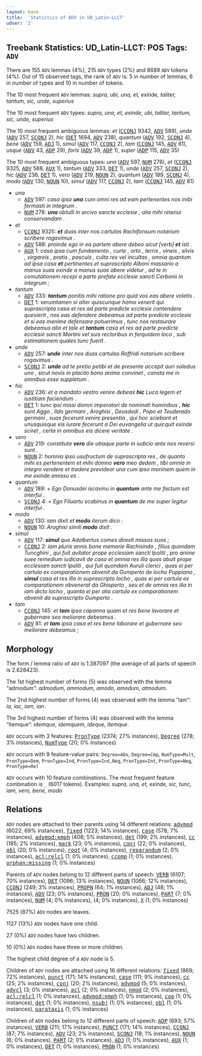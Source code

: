 ```yaml
---
layout: base
title:  'Statistics of ADV in UD_Latin-LLCT'
udver: '2'
---
```


## Treebank Statistics: UD_Latin-LLCT: POS Tags: `ADV`

There are 155 `ADV` lemmas (4%), 215 `ADV` types (2%) and 8689 `ADV` tokens (4%).
Out of 15 observed tags, the rank of `ADV` is: 5 in number of lemmas, 6 in number of types and 10 in number of tokens.

The 10 most frequent `ADV` lemmas: <em>supra, ubi, una, et, exinde, taliter, tantum, sic, unde, superius</em>

The 10 most frequent `ADV` types:  <em>supra, una, et, exinde, ubi, taliter, tantum, sic, unde, superius</em>

The 10 most frequent ambiguous lemmas: <em>et</em> (<tt><a href="la_llct-pos-CCONJ.html">CCONJ</a></tt> 9342, <tt><a href="la_llct-pos-ADV.html">ADV</a></tt> 589), <em>unde</em> (<tt><a href="la_llct-pos-ADV.html">ADV</a></tt> 257, <tt><a href="la_llct-pos-SCONJ.html">SCONJ</a></tt> 2), <em>hic</em> (<tt><a href="la_llct-pos-DET.html">DET</a></tt> 1694, <tt><a href="la_llct-pos-ADV.html">ADV</a></tt> 238), <em>quantum</em> (<tt><a href="la_llct-pos-ADV.html">ADV</a></tt> 192, <tt><a href="la_llct-pos-SCONJ.html">SCONJ</a></tt> 4), <em>bene</em> (<tt><a href="la_llct-pos-ADV.html">ADV</a></tt> 159, <tt><a href="la_llct-pos-ADJ.html">ADJ</a></tt> 1), <em>simul</em> (<tt><a href="la_llct-pos-ADV.html">ADV</a></tt> 117, <tt><a href="la_llct-pos-CCONJ.html">CCONJ</a></tt> 2), <em>tam</em> (<tt><a href="la_llct-pos-CCONJ.html">CCONJ</a></tt> 145, <tt><a href="la_llct-pos-ADV.html">ADV</a></tt> 81), <em>usque</em> (<tt><a href="la_llct-pos-ADV.html">ADV</a></tt> 43, <tt><a href="la_llct-pos-ADP.html">ADP</a></tt> 29), <em>foris</em> (<tt><a href="la_llct-pos-ADV.html">ADV</a></tt> 39, <tt><a href="la_llct-pos-ADP.html">ADP</a></tt> 1), <em>super</em> (<tt><a href="la_llct-pos-ADP.html">ADP</a></tt> 115, <tt><a href="la_llct-pos-ADV.html">ADV</a></tt> 35)

The 10 most frequent ambiguous types:  <em>una</em> (<tt><a href="la_llct-pos-ADV.html">ADV</a></tt> 597, <tt><a href="la_llct-pos-NUM.html">NUM</a></tt> 278), <em>et</em> (<tt><a href="la_llct-pos-CCONJ.html">CCONJ</a></tt> 9325, <tt><a href="la_llct-pos-ADV.html">ADV</a></tt> 588, <tt><a href="la_llct-pos-AUX.html">AUX</a></tt> 1), <em>tantum</em> (<tt><a href="la_llct-pos-ADV.html">ADV</a></tt> 333, <tt><a href="la_llct-pos-DET.html">DET</a></tt> 1), <em>unde</em> (<tt><a href="la_llct-pos-ADV.html">ADV</a></tt> 257, <tt><a href="la_llct-pos-SCONJ.html">SCONJ</a></tt> 2), <em>hic</em> (<tt><a href="la_llct-pos-ADV.html">ADV</a></tt> 236, <tt><a href="la_llct-pos-DET.html">DET</a></tt> 1), <em>vero</em> (<tt><a href="la_llct-pos-ADV.html">ADV</a></tt> 219, <tt><a href="la_llct-pos-NOUN.html">NOUN</a></tt> 2), <em>quantum</em> (<tt><a href="la_llct-pos-ADV.html">ADV</a></tt> 189, <tt><a href="la_llct-pos-SCONJ.html">SCONJ</a></tt> 4), <em>modo</em> (<tt><a href="la_llct-pos-ADV.html">ADV</a></tt> 130, <tt><a href="la_llct-pos-NOUN.html">NOUN</a></tt> 10), <em>simul</em> (<tt><a href="la_llct-pos-ADV.html">ADV</a></tt> 117, <tt><a href="la_llct-pos-CCONJ.html">CCONJ</a></tt> 2), <em>tam</em> (<tt><a href="la_llct-pos-CCONJ.html">CCONJ</a></tt> 145, <tt><a href="la_llct-pos-ADV.html">ADV</a></tt> 81)


* <em>una</em>
  * <tt><a href="la_llct-pos-ADV.html">ADV</a></tt> 597: <em>casa ipsa <b>una</b> cum omni res ad eam pertenentes nos inibi fermasti in integrum .</em>
  * <tt><a href="la_llct-pos-NUM.html">NUM</a></tt> 278: <em><b>una</b> obtulli in arcivo sancte ecclesie , alia mihi retenui conservandam .</em>
* <em>et</em>
  * <tt><a href="la_llct-pos-CCONJ.html">CCONJ</a></tt> 9325: <em><b>et</b> duas inter nos cartulas Rachifonsum notarium scribere rogavimus .</em>
  * <tt><a href="la_llct-pos-ADV.html">ADV</a></tt> 588: <em>proinde ego in ea partem abere debeo sicut [verb] <b>et</b> isti .</em>
  * <tt><a href="la_llct-pos-AUX.html">AUX</a></tt> 1: <em>casa ipsa cum fundamento , curte , orto , terris , vineis , silvis , virgareis , pratis , pascuis , culta res vel incultas , omnia quantum ad ipsa casa <b>et</b> pertinentes et suprascripto Alboni massario a manus suas exinde a manus suas abere videtur , ad te in comutationem recepi a parte prefate ecclesie sancti Cerbonii in integrum ;</em>
* <em>tantum</em>
  * <tt><a href="la_llct-pos-ADV.html">ADV</a></tt> 333: <em><b>tantum</b> ponitis mihi ratione pro quid vos eas abere voletis .</em>
  * <tt><a href="la_llct-pos-DET.html">DET</a></tt> 1: <em>verumtamen si alter quiscunque homo venerit qui suprascripta casa et res ad parte predicte ecclesie contendere quesierit , nos eas defendere debeamus ad parte predicte ecclesie et si eas menime defensare potuerimus , tunc nos restaurare debeamus alia et tale et <b>tantum</b> casa et res ad parte predicte ecclesie sancti Martini vel suis rectoribus in ferquidem loco , sub estimationem quales tunc fuerit .</em>
* <em>unde</em>
  * <tt><a href="la_llct-pos-ADV.html">ADV</a></tt> 257: <em><b>unde</b> inter nos duas cartulas Roffridi notarium scribere rogavimus .</em>
  * <tt><a href="la_llct-pos-SCONJ.html">SCONJ</a></tt> 2: <em><b>unde</b> ad te pretio petibi et de presente accepit auri soledus uno , sicut novis in placito bono animo convinet , consta me in omnibus esse suppletum .</em>
* <em>hic</em>
  * <tt><a href="la_llct-pos-ADV.html">ADV</a></tt> 236: <em>et a mandato vestro venire debeas <b>hic</b> Luca legem et iustitiam faciendum .</em>
  * <tt><a href="la_llct-pos-DET.html">DET</a></tt> 1: <em>tunc ipsi missi domni imperatori de nominati hominibus , <b>hic</b> sunt Aggo , Ildo germani , Aroghisi , Deusdedi , Popo et Teuderado germani , suas fecerunt venire presentia , qui hoc sciebant et unusquisque eis iurare fecerunt a Dei euvangelia ut quicquit exinde sciret , certa in omnibus eis dicere veritate .</em>
* <em>vero</em>
  * <tt><a href="la_llct-pos-ADV.html">ADV</a></tt> 219: <em>constituta <b>vero</b> die utraque parte in iudicio ante nos reversi sunt .</em>
  * <tt><a href="la_llct-pos-NOUN.html">NOUN</a></tt> 2: <em>homnia ipso usufructum de suprascripta res , de quanto mihi es pertenentem et mihi domno <b>vero</b> meo dedem , tibi omnia in integro vendere et tradere prevideor una cum ipso moninem quem in me exinde emissu es .</em>
* <em>quantum</em>
  * <tt><a href="la_llct-pos-ADV.html">ADV</a></tt> 189: <em>+ Ego Donusdei iscavinu in <b>quantum</b> ante me factum est interfui .</em>
  * <tt><a href="la_llct-pos-SCONJ.html">SCONJ</a></tt> 4: <em>+ Ego Filuartu scabinus in <b>quantum</b> de me super legitur interfui .</em>
* <em>modo</em>
  * <tt><a href="la_llct-pos-ADV.html">ADV</a></tt> 130: <em>iam dixit et <b>modo</b> iterum dico :</em>
  * <tt><a href="la_llct-pos-NOUN.html">NOUN</a></tt> 10: <em>Aroghisi simili <b>modo</b> dixit .</em>
* <em>simul</em>
  * <tt><a href="la_llct-pos-ADV.html">ADV</a></tt> 117: <em><b>simul</b> que Adalbertus comes direxit missos suos ;</em>
  * <tt><a href="la_llct-pos-CCONJ.html">CCONJ</a></tt> 2: <em>iam pluris annis bone memorie Rachisindo , filius quondam Tuncghini , qui fuit avitator prope ecclesiam sancti Ipoliti , pro anime suee remedium iudicavit de casa et omnia res illa quas abuit prope ecclesiam sancti Ipoliti , qui fuit quondam Auruli clerici , quas ei per cartula ex comparationem obvenit da Gumperto de locho Puppiano , <b>simul</b> casa et res illa in suprascripto locho , quas ei per cartula ex comparationem obvenerat da Ghisperto , seu et de omnia res illa in iam dicto locho , quanta ei per alia cartula ex comparationem obvenit da suprascripto Gumperto .</em>
* <em>tam</em>
  * <tt><a href="la_llct-pos-CCONJ.html">CCONJ</a></tt> 145: <em>et <b>tam</b> ipsa capanna quam et res bene lavorare et gubernare seo meliorare debeamus .</em>
  * <tt><a href="la_llct-pos-ADV.html">ADV</a></tt> 81: <em>et <b>tam</b> ipsa casa et res bene laborare et gubernare seo meliorare debeamus ;</em>

## Morphology

The form / lemma ratio of `ADV` is 1.387097 (the average of all parts of speech is 2.628423).

The 1st highest number of forms (5) was observed with the lemma “admodum”: <em>admodum, ammodum, amodo, amodum, atmodum</em>.

The 2nd highest number of forms (4) was observed with the lemma “iam”: <em>ia, iac, iam, ian</em>.

The 3rd highest number of forms (4) was observed with the lemma “itemque”: <em>idemque, idemquem, ideque, itemque</em>.

`ADV` occurs with 3 features: <tt><a href="la_llct-feat-PronType.html">PronType</a></tt> (2374; 27% instances), <tt><a href="la_llct-feat-Degree.html">Degree</a></tt> (278; 3% instances), <tt><a href="la_llct-feat-NumType.html">NumType</a></tt> (20; 0% instances)

`ADV` occurs with 9 feature-value pairs: `Degree=Abs`, `Degree=Cmp`, `NumType=Mult`, `PronType=Dem`, `PronType=Ind`, `PronType=Ind,Neg`, `PronType=Int`, `PronType=Neg`, `PronType=Rel`

`ADV` occurs with 10 feature combinations.
The most frequent feature combination is `_` (6017 tokens).
Examples: <em>supra, una, et, exinde, sic, tunc, iam, vero, bene, modo</em>


## Relations

`ADV` nodes are attached to their parents using 14 different relations: <tt><a href="la_llct-dep-advmod.html">advmod</a></tt> (6022; 69% instances), <tt><a href="la_llct-dep-fixed.html">fixed</a></tt> (1223; 14% instances), <tt><a href="la_llct-dep-case.html">case</a></tt> (578; 7% instances), <tt><a href="la_llct-dep-advmod-emph.html">advmod:emph</a></tt> (408; 5% instances), <tt><a href="la_llct-dep-det.html">det</a></tt> (199; 2% instances), <tt><a href="la_llct-dep-cc.html">cc</a></tt> (185; 2% instances), <tt><a href="la_llct-dep-mark.html">mark</a></tt> (23; 0% instances), <tt><a href="la_llct-dep-conj.html">conj</a></tt> (22; 0% instances), <tt><a href="la_llct-dep-obl.html">obl</a></tt> (20; 0% instances), <tt><a href="la_llct-dep-root.html">root</a></tt> (4; 0% instances), <tt><a href="la_llct-dep-reparandum.html">reparandum</a></tt> (2; 0% instances), <tt><a href="la_llct-dep-acl-relcl.html">acl:relcl</a></tt> (1; 0% instances), <tt><a href="la_llct-dep-ccomp.html">ccomp</a></tt> (1; 0% instances), <tt><a href="la_llct-dep-orphan-missing.html">orphan:missing</a></tt> (1; 0% instances)

Parents of `ADV` nodes belong to 12 different parts of speech: <tt><a href="la_llct-pos-VERB.html">VERB</a></tt> (6107; 70% instances), <tt><a href="la_llct-pos-DET.html">DET</a></tt> (1096; 13% instances), <tt><a href="la_llct-pos-NOUN.html">NOUN</a></tt> (1066; 12% instances), <tt><a href="la_llct-pos-CCONJ.html">CCONJ</a></tt> (249; 3% instances), <tt><a href="la_llct-pos-PROPN.html">PROPN</a></tt> (64; 1% instances), <tt><a href="la_llct-pos-ADJ.html">ADJ</a></tt> (48; 1% instances), <tt><a href="la_llct-pos-ADV.html">ADV</a></tt> (23; 0% instances), <tt><a href="la_llct-pos-PRON.html">PRON</a></tt> (20; 0% instances), <tt><a href="la_llct-pos-PART.html">PART</a></tt> (7; 0% instances), <tt><a href="la_llct-pos-NUM.html">NUM</a></tt> (4; 0% instances),  (4; 0% instances), <tt><a href="la_llct-pos-X.html">X</a></tt> (1; 0% instances)

7525 (87%) `ADV` nodes are leaves.

1127 (13%) `ADV` nodes have one child.

27 (0%) `ADV` nodes have two children.

10 (0%) `ADV` nodes have three or more children.

The highest child degree of a `ADV` node is 5.

Children of `ADV` nodes are attached using 16 different relations: <tt><a href="la_llct-dep-fixed.html">fixed</a></tt> (869; 72% instances), <tt><a href="la_llct-dep-punct.html">punct</a></tt> (171; 14% instances), <tt><a href="la_llct-dep-case.html">case</a></tt> (111; 9% instances), <tt><a href="la_llct-dep-cc.html">cc</a></tt> (25; 2% instances), <tt><a href="la_llct-dep-conj.html">conj</a></tt> (20; 2% instances), <tt><a href="la_llct-dep-advmod.html">advmod</a></tt> (5; 0% instances), <tt><a href="la_llct-dep-advcl.html">advcl</a></tt> (3; 0% instances), <tt><a href="la_llct-dep-acl.html">acl</a></tt> (2; 0% instances), <tt><a href="la_llct-dep-nmod.html">nmod</a></tt> (2; 0% instances), <tt><a href="la_llct-dep-acl-relcl.html">acl:relcl</a></tt> (1; 0% instances), <tt><a href="la_llct-dep-advmod-emph.html">advmod:emph</a></tt> (1; 0% instances), <tt><a href="la_llct-dep-cop.html">cop</a></tt> (1; 0% instances), <tt><a href="la_llct-dep-det.html">det</a></tt> (1; 0% instances), <tt><a href="la_llct-dep-nsubj.html">nsubj</a></tt> (1; 0% instances), <tt><a href="la_llct-dep-obl.html">obl</a></tt> (1; 0% instances), <tt><a href="la_llct-dep-parataxis.html">parataxis</a></tt> (1; 0% instances)

Children of `ADV` nodes belong to 12 different parts of speech: <tt><a href="la_llct-pos-ADP.html">ADP</a></tt> (693; 57% instances), <tt><a href="la_llct-pos-VERB.html">VERB</a></tt> (211; 17% instances), <tt><a href="la_llct-pos-PUNCT.html">PUNCT</a></tt> (171; 14% instances), <tt><a href="la_llct-pos-CCONJ.html">CCONJ</a></tt> (87; 7% instances), <tt><a href="la_llct-pos-ADV.html">ADV</a></tt> (23; 2% instances), <tt><a href="la_llct-pos-SCONJ.html">SCONJ</a></tt> (18; 1% instances), <tt><a href="la_llct-pos-NOUN.html">NOUN</a></tt> (6; 0% instances), <tt><a href="la_llct-pos-PART.html">PART</a></tt> (2; 0% instances), <tt><a href="la_llct-pos-ADJ.html">ADJ</a></tt> (1; 0% instances), <tt><a href="la_llct-pos-AUX.html">AUX</a></tt> (1; 0% instances), <tt><a href="la_llct-pos-DET.html">DET</a></tt> (1; 0% instances), <tt><a href="la_llct-pos-PRON.html">PRON</a></tt> (1; 0% instances)


